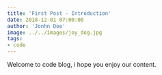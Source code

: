 ```yaml
---
title: 'First Post - Introduction'
date: 2018-12-01 07:00:00
author: 'Jonhn Doe'
image: ../../images/joy_dog.jpg
tags:
- code
---
```


Welcome to code blog, i hope you enjoy our content.